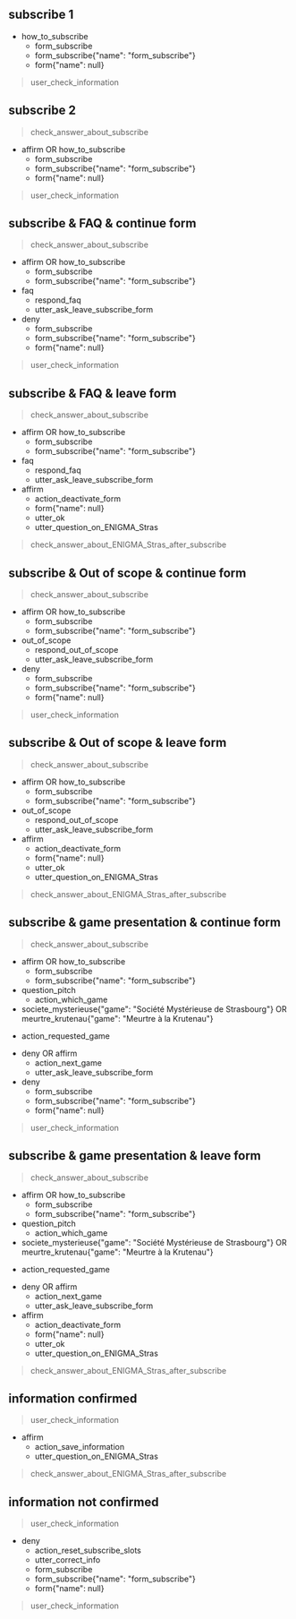 ## subscribe 1
* how_to_subscribe
  - form_subscribe
  - form_subscribe{"name": "form_subscribe"}
  - form{"name": null}
> user_check_information

## subscribe 2
> check_answer_about_subscribe
* affirm OR how_to_subscribe
  - form_subscribe
  - form_subscribe{"name": "form_subscribe"}
  - form{"name": null}
> user_check_information

## subscribe & FAQ & continue form
> check_answer_about_subscribe
* affirm OR how_to_subscribe
  - form_subscribe
  - form_subscribe{"name": "form_subscribe"}
* faq
  - respond_faq
  - utter_ask_leave_subscribe_form
* deny
  - form_subscribe
  - form_subscribe{"name": "form_subscribe"}
  - form{"name": null}
> user_check_information

## subscribe & FAQ & leave form
> check_answer_about_subscribe
* affirm OR how_to_subscribe
  - form_subscribe
  - form_subscribe{"name": "form_subscribe"}
* faq
  - respond_faq
  - utter_ask_leave_subscribe_form
* affirm
  - action_deactivate_form
  - form{"name": null}
  - utter_ok
  - utter_question_on_ENIGMA_Stras
> check_answer_about_ENIGMA_Stras_after_subscribe

## subscribe & Out of scope & continue form
> check_answer_about_subscribe
* affirm OR how_to_subscribe
  - form_subscribe
  - form_subscribe{"name": "form_subscribe"}
* out_of_scope
  - respond_out_of_scope
  - utter_ask_leave_subscribe_form
* deny
  - form_subscribe
  - form_subscribe{"name": "form_subscribe"}
  - form{"name": null}
> user_check_information

## subscribe & Out of scope & leave form
> check_answer_about_subscribe
* affirm OR how_to_subscribe
  - form_subscribe
  - form_subscribe{"name": "form_subscribe"}
* out_of_scope
  - respond_out_of_scope
  - utter_ask_leave_subscribe_form
* affirm
  - action_deactivate_form
  - form{"name": null}
  - utter_ok
  - utter_question_on_ENIGMA_Stras
> check_answer_about_ENIGMA_Stras_after_subscribe

## subscribe & game presentation & continue form
> check_answer_about_subscribe
* affirm OR how_to_subscribe
  - form_subscribe
  - form_subscribe{"name": "form_subscribe"}
* question_pitch
  - action_which_game
* societe_mysterieuse{"game": "Société Mystérieuse de Strasbourg"} OR meurtre_krutenau{"game": "Meurtre à la Krutenau"}
 - action_requested_game
* deny OR affirm
  - action_next_game
  - utter_ask_leave_subscribe_form
* deny
  - form_subscribe
  - form_subscribe{"name": "form_subscribe"}
  - form{"name": null}
> user_check_information

## subscribe & game presentation & leave form
> check_answer_about_subscribe
* affirm OR how_to_subscribe
  - form_subscribe
  - form_subscribe{"name": "form_subscribe"}
* question_pitch
  - action_which_game
* societe_mysterieuse{"game": "Société Mystérieuse de Strasbourg"} OR meurtre_krutenau{"game": "Meurtre à la Krutenau"}
 - action_requested_game
* deny OR affirm
  - action_next_game
  - utter_ask_leave_subscribe_form
* affirm
  - action_deactivate_form
  - form{"name": null}
  - utter_ok
  - utter_question_on_ENIGMA_Stras
> check_answer_about_ENIGMA_Stras_after_subscribe

## information confirmed
> user_check_information
* affirm
  - action_save_information
  - utter_question_on_ENIGMA_Stras
> check_answer_about_ENIGMA_Stras_after_subscribe

## information not confirmed
> user_check_information
* deny
  - action_reset_subscribe_slots
  - utter_correct_info
  - form_subscribe
  - form_subscribe{"name": "form_subscribe"}
  - form{"name": null}
> user_check_information
